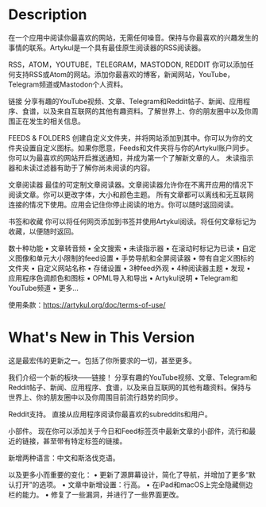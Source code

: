 # Description

在一个应用中阅读你最喜欢的网站，无需任何噪音。保持与你最喜欢的兴趣发生的事情的联系。Artykul是一个具有最佳原生阅读器的RSS阅读器。

RSS，ATOM，YOUTUBE，TELEGRAM，MASTODON, REDDIT
你可以添加任何支持RSS或Atom的网站。添加你最喜欢的博客，新闻网站，YouTube，Telegram频道或Mastodon个人资料。

链接
分享有趣的YouTube视频、文章、Telegram和Reddit帖子、新闻、应用程序、食谱，以及来自互联网的其他有趣资料。了解世界上、你的朋友圈中以及你周围正在发生的相关信息。

FEEDS & FOLDERS
创建自定义文件夹，并将网站添加到其中。你可以为你的文件夹设置自定义图标。如果你愿意，Feeds和文件夹将与你的Artykul账户同步。你可以为最喜欢的网站开启推送通知，并成为第一个了解新文章的人。
未读指示器和未读过滤器有助于了解你尚未阅读的内容。

文章阅读器
最佳的可定制文章阅读器。文章阅读器允许你在不离开应用的情况下阅读文章。你可以更改字体，大小和颜色主题。
所有文章都可以离线和无互联网连接的情况下使用。应用会记住你停止阅读的地方。你可以随时返回阅读。

书签和收藏
你可以将任何网页添加到书签并使用Artykul阅读。将任何文章标记为收藏，以便随时返回。

数十种功能
• 文章转音频
• 全文搜索
• 未读指示器
• 在滚动时标记为已读
• 自定义图像和单元大小限制的feed设置
• 手势导航和全屏阅读器
• 带有自定义图标的文件夹
• 自定义网站名称
• 存储设置
• 3种feed外观
• 4种阅读器主题
• 发现
• 应用程序色调颜色和图标
• OPML导入和导出
• Artykul说明
• Telegram和YouTube频道
• 更多...

使用条款：https://artykul.org/doc/terms-of-use/

# What's New in This Version

这是最宏伟的更新之一。包括了你所要求的一切，甚至更多。

我们介绍一个新的板块——链接！
分享有趣的YouTube视频、文章、Telegram和Reddit帖子、新闻、应用程序、食谱，以及来自互联网的其他有趣资料。保持与世界上、你的朋友圈中以及你周围目前流行趋势的同步。

Reddit支持。
直接从应用程序阅读你最喜欢的subreddits和用户。

小部件。
现在你可以添加关于今日和Feed标签页中最新文章的小部件，流行和最近的链接，甚至带有特定标签的链接。

新增两种语言：中文和斯洛伐克语。

以及更多小而重要的变化：
• 更新了源屏幕设计，简化了导航，并增加了更多“默认打开”的选项。
• 文章中新增设置：行高。
• 在iPad和macOS上完全隐藏侧边栏的能力。
• 修复了一些漏洞，并进行了一些界面更改。
